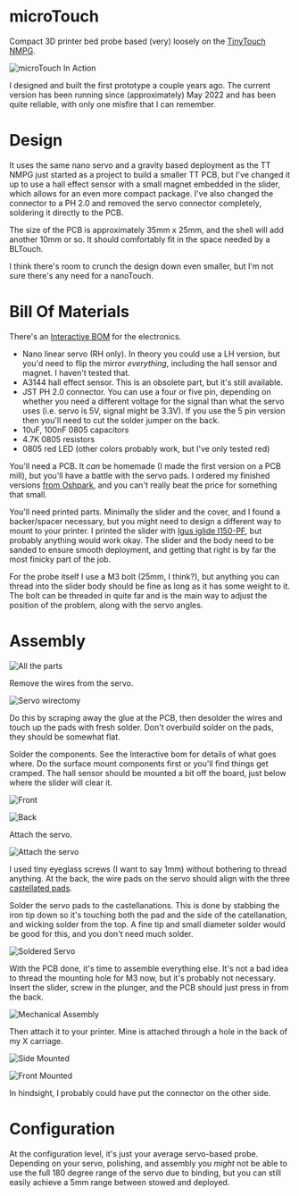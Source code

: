 # microTouch

Compact 3D printer bed probe based (very) loosely on the
[TinyTouch NMPG](https://www.thingiverse.com/thing:4661556).

![microTouch In Action](Images/inaction.gif)

I designed and built the first prototype a couple years ago. The current
version has been running since (approximately) May 2022 and has been
quite reliable, with only one misfire that I can remember.

# Design

It uses the same nano servo and a gravity based deployment as the
TT NMPG just started as a project to build a smaller TT PCB, but I've
changed it up to use a hall effect sensor with a small magnet embedded
in the slider, which allows for an even more compact package. I've also
changed the connector to a PH 2.0 and removed the servo connector
completely, soldering it directly to the PCB.

The size of the PCB is approximately 35mm x 25mm, and the shell will add
another 10mm or so. It should comfortably fit in the space needed by
a BLTouch.

I think there's room to crunch the design down even smaller, but I'm not
sure there's any need for a nanoTouch.

# Bill Of Materials

There's an [Interactive BOM](bom/ibom.html) for the electronics.

 * Nano linear servo (RH only). In theory you could use a LH version, but you'd
need to flip the mirror *everything*, including the hall sensor and magnet.
I haven't tested that.
 * A3144 hall effect sensor. This is an obsolete part, but it's still
available.
 * JST PH 2.0 connector. You can use a four or five pin, depending on
whether you need a different voltage for the signal than what the servo
uses (i.e. servo is 5V, signal might be 3.3V). If you use the 5 pin version
then you'll need to cut the solder jumper on the back.
 * 10uF, 100nF 0805 capacitors
 * 4.7K 0805 resistors
 * 0805 red LED (other colors probably work, but I've only tested red)

You'll need a PCB. It *can* be homemade (I made the first version on a PCB
mill), but you'll have a battle with the servo pads. I ordered my finished
versions [from Oshpark](https://oshpark.com/shared_projects/54oETibN),
and you can't really beat the price for something that small.

You'll need printed parts. Minimally the slider and the cover, and I found
a backer/spacer necessary, but you might need to design a different way to
mount to your printer.  I printed the slider with
[Igus iglide I150-PF](https://www.igus.com/product/12404),
but probably anything would work okay. The slider and the body need to be
sanded to ensure smooth deployment, and getting that right is by far the
most finicky part of the job.

For the probe itself I use a M3 bolt (25mm, I think?), but anything you can
thread into the slider body should be fine as long as it has some weight to
it. The bolt can be threaded in quite far and is the main way to adjust
the position of the problem, along with the servo angles.

# Assembly

![All the parts](Images/parts.jpg)

Remove the wires from the servo.

![Servo wirectomy](Images/servo_mod.jpg)

Do this by scraping away the glue at the PCB, then desolder the wires and
touch up the pads with fresh solder. Don't overbuild solder on the pads,
they should be somewhat flat.

Solder the components. See the Interactive bom for details of what goes
where. Do the surface mount components first or you'll find things get
cramped. The hall sensor should be mounted a bit off the board, just below
where the slider will clear it.

![Front](Images/front_soldered.jpg)

![Back](Images/back_soldered.jpg)

Attach the servo.

![Attach the servo](Images/attach_servo.jpg)

I used tiny eyeglass screws (I want to say 1mm) without bothering to thread
anything. At the back, the wire pads on the servo should align
with the three
[castellated pads](https://docs.oshpark.com/tips+tricks/castellation/).

Solder the servo pads to the castellanations. This is done by stabbing the
iron tip down so it's touching both the pad and the side of the
catellanation, and wicking solder from the top. A fine tip and small
diameter solder would be good for this, and you don't need much solder.

![Soldered Servo](Images/servo_solder.jpg)

With the PCB done, it's time to assemble everything else. It's not a bad
idea to thread the mounting hole for M3 now, but it's probably not
necessary.  Insert the
slider, screw in the plunger, and the PCB should just press in from the
back.

![Mechanical Assembly](Images/slider_assembly.jpg)

Then attach it to your printer. Mine is attached through a hole in the back
of my X carriage.

![Side Mounted](Images/mounted_side.jpg)

![Front Mounted](Images/mounted_front.jpg)

In hindsight, I probably could have put the connector on the other side.

# Configuration

At the configuration level, it's just your average servo-based probe.
Depending on your servo, polishing, and assembly you *might* not be
able to use the full 180 degree range of the servo due to binding,
but you can still easily achieve a 5mm range between stowed and deployed.
